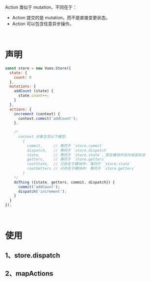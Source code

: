 Action 类似于 mutation，不同在于：

- Action 提交的是 mutation，而不是直接变更状态。
- Action 可以包含任意异步操作。

<br>

# 声明

```js
const store = new Vuex.Store({
  state: {
    count: 0
  },
  mutations: {
    addCount (state) {
      state.count++;
    }
  },
  actions: {
    increment (context) {
      context.commit('addCount');
    },
    
    /* 
      context 对象包含以下属性:
        {
          commit,     // 等同于 `store.commit`
          dispatch,   // 等同于 `store.dispatch`  
          state,      // 等同于 `store.state`，若在模块中则为局部状态
          getters,    // 等同于 `store.getters`
          rootState,  // 只存在于模块中: 等同于 `store.state`
          rootGetters // 只存在于模块中: 等同于 `store.getters`
        }
    */
    doThing ({state, getters, commit, dispatch}) {
      commit('addCount');
      dispatch('increment');
    }
  }
});
```

<br>

# 使用

## 1、store.dispatch

## 2、mapActions
